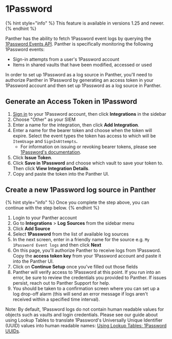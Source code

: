 # 1Password

{% hint style="info" %}
This feature is available in versions 1.25 and newer.
{% endhint %}

Panther has the ability to fetch 1Password event logs by querying the [1Password Events API](https://support.1password.com/events-api-reference/). Panther is specifically monitoring the following 1Password events:

* Sign-in attempts from a user's 1Password account
* Items in shared vaults that have been modified, accessed or used

In order to set up 1Password as a log source in Panther, you'll need to authorize Panther in 1Password by generating an access token in your 1Password account and then set up 1Password as a log source in Panther.&#x20;

## Generate an Access Token in 1Password

1. [Sign in](https://start.1password.com/signin) to your 1Password account, then click **Integrations** in the sidebar
2. Choose "Other" as your SIEM
3. Enter a name for the integration, then click **Add Integration**.
4. Enter a name for the bearer token and choose when the token will expire. Select the event types the token has access to which will be `ItemUsage` and `SignInAttempts`**.**
   * For  information on issuing or revoking bearer tokens, please see [1Password's documentation](https://support.1password.com/events-reporting/#appendix-issue-or-revoke-bearer-tokens).
5. Click **Issue Token**.
6. Click **Save in 1Password** and choose which vault to save your token to. Then click **View Integration Details**.
7. Copy and paste the token into the Panther UI.&#x20;

## Create a new 1Password log source in Panther

{% hint style="info" %}
Once you complete the step above, you can continue with the step below.
{% endhint %}

1. Login to your Panther account
2. Go to **Integrations** > **Log** **Sources** from the sidebar menu
3. Click **Add Source**
4. Select **1Password** from the list of available log sources
5. In the next screen, enter in a friendly name for the source e.g. `My 1Password Event logs` and then click **Next**
6. On this page, you'll authorize Panther to receive logs from 1Password. Copy the **access token key** from your 1Password account and paste it into the Panther UI.
7. Click on **Continue Setup** once you've filled out those fields
8. Panther will verify access to 1Password at this point. If you run into an error, be sure to review the credentials you provided to Panther. If issues persist, reach out to Panther Support for help.
9. You should be taken to a confirmation screen where you can set up a log drop-off alarm (this will send an error message if logs aren't received within a specified time interval).



Note: By default, 1Password logs do not contain human readable values for objects such as vaults and login credentials. Please see our guide about using Lookup Tables to translate 1Password's Universally Unique Identifier (UUID) values into human readable names: [Using Lookup Tables: 1Password UUIDs](https://docs.runpanther.io/guides/using-lookup-tables-1password-uuids).

